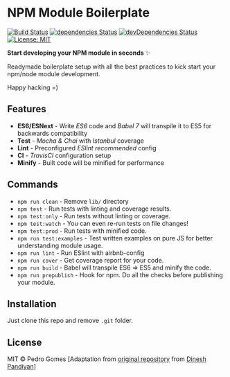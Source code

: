 # NPM Module Boilerplate

[![Build Status](https://travis-ci.org/pedrouid/npm-module-boilerplate.svg?branch=master)](https://travis-ci.org/pedrouid/npm-module-boilerplate) [![dependencies Status](https://david-dm.org/pedrouid/npm-module-boilerplate/status.svg)](https://david-dm.org/pedrouid/npm-module-boilerplate) [![devDependencies Status](https://david-dm.org/pedrouid/npm-module-boilerplate/dev-status.svg)](https://david-dm.org/pedrouid/npm-module-boilerplate?type=dev) [![License: MIT](https://img.shields.io/badge/License-MIT-blue.svg)](https://opensource.org/licenses/MIT)

**Start developing your NPM module in seconds** ✨

Readymade boilerplate setup with all the best practices to kick start your npm/node module development.

Happy hacking =)

## Features

- **ES6/ESNext** - Write _ES6_ code and _Babel 7_ will transpile it to ES5 for backwards compatibility
- **Test** - _Mocha & Chai_ with _Istanbul_ coverage
- **Lint** - Preconfigured _ESlint recommended_ config
- **CI** - _TravisCI_ configuration setup
- **Minify** - Built code will be minified for performance

## Commands

- `npm run clean` - Remove `lib/` directory
- `npm test` - Run tests with linting and coverage results.
- `npm test:only` - Run tests without linting or coverage.
- `npm test:watch` - You can even re-run tests on file changes!
- `npm test:prod` - Run tests with minified code.
- `npm run test:examples` - Test written examples on pure JS for better understanding module usage.
- `npm run lint` - Run ESlint with airbnb-config
- `npm run cover` - Get coverage report for your code.
- `npm run build` - Babel will transpile ES6 => ES5 and minify the code.
- `npm run prepublish` - Hook for npm. Do all the checks before publishing your module.

## Installation

Just clone this repo and remove `.git` folder.

## License

MIT © Pedro Gomes
[Adaptation from [original repository](https://github.com/flexdinesh/npm-module-boilerplate) from [Dinesh Pandiyan](https://github.com/flexdinesh)]
